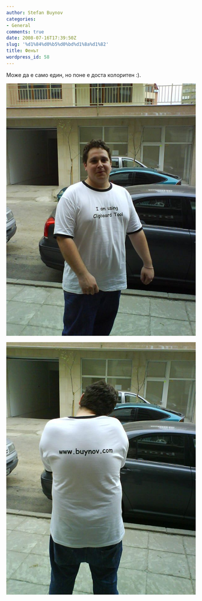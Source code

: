 ```yaml
---
author: Stefan Buynov
categories:
- General
comments: true
date: 2008-07-16T17:39:50Z
slug: '%d1%84%d0%b5%d0%bd%d1%8a%d1%82'
title: Фенът
wordpress_id: 58
---
```


Може да е само един, но поне е доста колоритен :).

[![](/images/2008/12/lyubo_front.jpg)](/images/2008/12/lyubo_front.jpg)

[![](/images/2008/12/lyubo_back.jpg)](/images/2008/12/lyubo_back.jpg)
